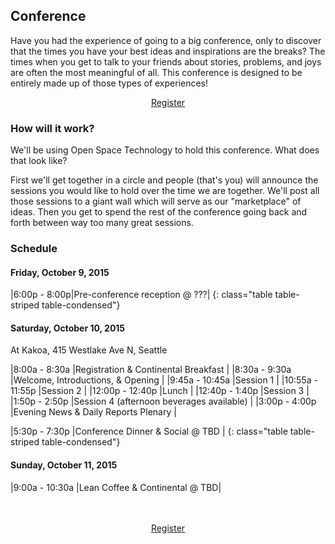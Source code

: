 Conference
----------

Have you had the experience of going to a big conference, only to discover that the times you have your best ideas and inspirations are the breaks? The times when you get to talk to your friends about stories, problems, and joys are often the most meaningful of all. This conference is designed to be entirely made up of those types of experiences!


<div align="center">
<a href="http://montessoriopen2015.eventbrite.com" class="btn btn-lg btn-primary">Register</a>
</div>

### How will it work?

We'll be using Open Space Technology to hold this conference. What does that look like?

First we'll get together in a circle and people (that's you) will announce the sessions you would like to hold over the time we are together. We'll post all those sessions to a giant wall which will serve as our "marketplace" of ideas. Then you get to spend the rest of the conference going back and forth between way too many great sessions.

### Schedule

#### Friday, October 9, 2015

|6:00p - 8:00p|Pre-conference reception @ ???|
{: class="table table-striped table-condensed"}

#### Saturday, October 10, 2015
At Kakoa, 415 Westlake Ave N, Seattle

|8:00a - 8:30a   |Registration &amp; Continental Breakfast  |
|8:30a - 9:30a   |Welcome, Introductions, &amp; Opening     |
|9:45a - 10:45a  |Session 1                                 |
|10:55a - 11:55p |Session 2                                 |
|12:00p - 12:40p |Lunch                                     |
|12:40p - 1:40p  |Session 3                                 |
|1:50p - 2:50p   |Session 4 (afternoon beverages available) |
|3:00p - 4:00p   |Evening News &amp; Daily Reports Plenary  |

|5:30p - 7:30p   |Conference Dinner &amp; Social @ TBD            |
{: class="table table-striped table-condensed"}

#### Sunday, October 11, 2015

|9:00a - 10:30a   |Lean Coffee &amp; Continental @ TBD|

<br/>
<br/>

<div align="center">
<a href="http://montessoriopen2015.eventbrite.com" class="btn btn-lg btn-primary">Register</a>
</div>

<br/>
<br/>
<br/>


